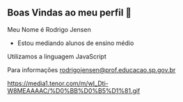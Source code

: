 ## Boas Vindas ao meu perfil 👋


Meu Nome é Rodrigo Jensen
- Estou mediando alunos de ensino médio
  
Utilizamos a linguagem JavaScript


Para informações rodrigojensen@prof.educacao.sp.gov.br


https://media1.tenor.com/m/wI_Dti-W8MEAAAAC/%D0%BB%D0%B5%D1%81.gif
